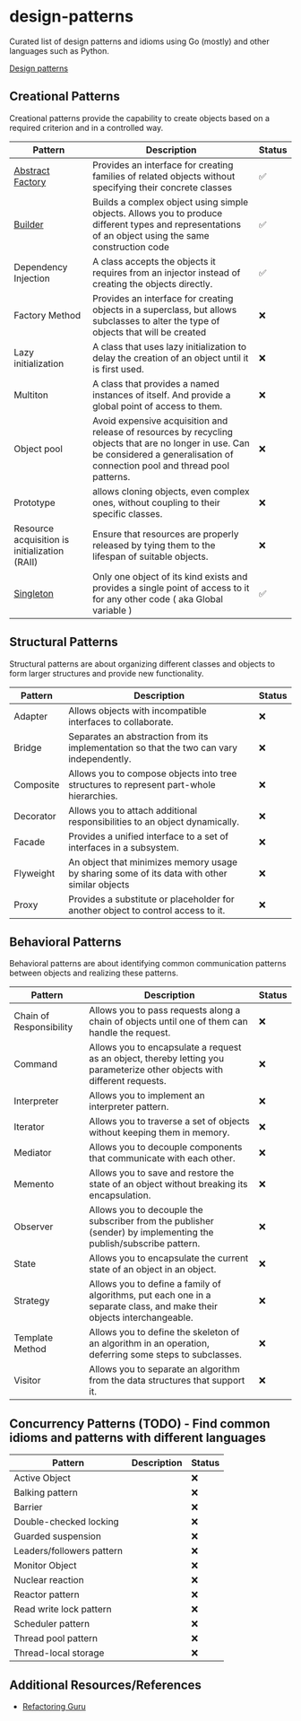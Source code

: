 # design-patterns

Curated list of design patterns and idioms using Go (mostly) and other languages such as Python.

[Design patterns](https://en.wikipedia.org/wiki/Software_design_pattern)

## Creational Patterns

Creational patterns provide the capability to create objects based on a required criterion and in a controlled way.

| Pattern                                                     | Description                                                                                                                                                                          | Status |
| ----------------------------------------------------------- | ------------------------------------------------------------------------------------------------------------------------------------------------------------------------------------ | ------ |
| [Abstract Factory](./creational/abstract_factory/README.md) | Provides an interface for creating families of related objects without specifying their concrete classes                                                                             | ✅     |
| [Builder](./creational/builder/README.md)                   | Builds a complex object using simple objects. Allows you to produce different types and representations of an object using the same construction code                                | ✅     |
| Dependency Injection                                        | A class accepts the objects it requires from an injector instead of creating the objects directly.                                                                                   | ✅     |
| Factory Method                                              | Provides an interface for creating objects in a superclass, but allows subclasses to alter the type of objects that will be created                                                  | ❌     |
| Lazy initialization                                         | A class that uses lazy initialization to delay the creation of an object until it is first used.                                                                                     | ❌     |
| Multiton                                                    | A class that provides a named instances of itself. And provide a global point of access to them.                                                                                     | ❌     |
| Object pool                                                 | Avoid expensive acquisition and release of resources by recycling objects that are no longer in use. Can be considered a generalisation of connection pool and thread pool patterns. | ❌     |
| Prototype                                                   | allows cloning objects, even complex ones, without coupling to their specific classes.                                                                                               | ❌     |
| Resource acquisition is initialization (RAII)               | Ensure that resources are properly released by tying them to the lifespan of suitable objects.                                                                                       | ❌     |
| [Singleton](./creational/singleton/README.md)               | Only one object of its kind exists and provides a single point of access to it for any other code ( aka Global variable )                                                            | ✅     |

## Structural Patterns

Structural patterns are about organizing different classes and objects to form larger structures and provide new functionality.

| Pattern   | Description                                                                                  | Status |
| --------- | -------------------------------------------------------------------------------------------- | ------ |
| Adapter   | Allows objects with incompatible interfaces to collaborate.                                  | ❌     |
| Bridge    | Separates an abstraction from its implementation so that the two can vary independently.     | ❌     |
| Composite | Allows you to compose objects into tree structures to represent part-whole hierarchies.      | ❌     |
| Decorator | Allows you to attach additional responsibilities to an object dynamically.                   | ❌     |
| Facade    | Provides a unified interface to a set of interfaces in a subsystem.                          | ❌     |
| Flyweight | An object that minimizes memory usage by sharing some of its data with other similar objects | ❌     |
| Proxy     | Provides a substitute or placeholder for another object to control access to it.             | ❌     |

## Behavioral Patterns

Behavioral patterns are about identifying common communication patterns between objects and realizing these patterns.

| Pattern                 | Description                                                                                                               | Status |
| ----------------------- | ------------------------------------------------------------------------------------------------------------------------- | ------ |
| Chain of Responsibility | Allows you to pass requests along a chain of objects until one of them can handle the request.                            | ❌     |
| Command                 | Allows you to encapsulate a request as an object, thereby letting you parameterize other objects with different requests. | ❌     |
| Interpreter             | Allows you to implement an interpreter pattern.                                                                           | ❌     |
| Iterator                | Allows you to traverse a set of objects without keeping them in memory.                                                   | ❌     |
| Mediator                | Allows you to decouple components that communicate with each other.                                                       | ❌     |
| Memento                 | Allows you to save and restore the state of an object without breaking its encapsulation.                                 | ❌     |
| Observer                | Allows you to decouple the subscriber from the publisher (sender) by implementing the publish/subscribe pattern.          | ❌     |
| State                   | Allows you to encapsulate the current state of an object in an object.                                                    | ❌     |
| Strategy                | Allows you to define a family of algorithms, put each one in a separate class, and make their objects interchangeable.    | ❌     |
| Template Method         | Allows you to define the skeleton of an algorithm in an operation, deferring some steps to subclasses.                    | ❌     |
| Visitor                 | Allows you to separate an algorithm from the data structures that support it.                                             | ❌     |

## Concurrency Patterns (TODO) - Find common idioms and patterns with different languages

| Pattern                   | Description | Status |
| ------------------------- | ----------- | ------ |
| Active Object             |             | ❌     |
| Balking pattern           |             | ❌     |
| Barrier                   |             | ❌     |
| Double-checked locking    |             | ❌     |
| Guarded suspension        |             | ❌     |
| Leaders/followers pattern |             | ❌     |
| Monitor Object            |             | ❌     |
| Nuclear reaction          |             | ❌     |
| Reactor pattern           |             | ❌     |
| Read write lock pattern   |             | ❌     |
| Scheduler pattern         |             | ❌     |
| Thread pool pattern       |             | ❌     |
| Thread-local storage      |             | ❌     |

## Additional Resources/References

- [Refactoring Guru](https://refactoring.guru/design-patterns)
